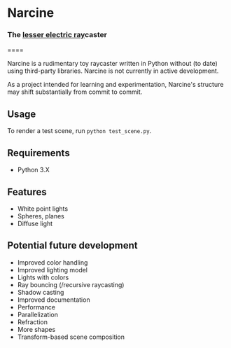 # Narcine

### The [lesser electric ray](http://en.wikipedia.org/wiki/Lesser_electric_ray)caster
====

Narcine is a rudimentary toy raycaster written in Python without (to date) using third-party libraries. Narcine is not currently in active development.

As a project intended for learning and experimentation, Narcine's structure may shift substantially from commit to commit.

## Usage

To render a test scene, run `python test_scene.py`.

## Requirements

* Python 3.X

## Features

* White point lights
* Spheres, planes
* Diffuse light

## Potential future development

* Improved color handling
* Improved lighting model
* Lights with colors
* Ray bouncing (/recursive raycasting)
* Shadow casting
* Improved documentation
* Performance
* Parallelization
* Refraction
* More shapes
* Transform-based scene composition